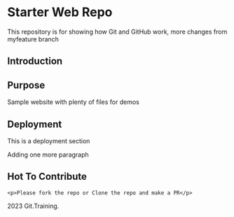 # Starter Web Repo

This repository is for showing how Git and GitHub work, more changes from myfeature branch

## Introduction

## Purpose

Sample website with plenty of files for demos

## Deployment

<p>This is a deployment section</p>
<p>Adding one more paragraph</p>

## Hot To Contribute

    <p>Please fork the repo or Clone the repo and make a PR</p>

2023 Git.Training.

